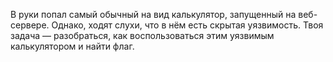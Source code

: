 В руки попал самый обычный на вид калькулятор, запущенный на веб-сервере. Однако, ходят слухи, что в нём есть скрытая уязвимость. Твоя задача — разобраться, как воспользоваться этим уязвимым калькулятором и найти флаг.